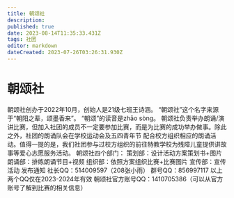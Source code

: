 ```yaml
---
title: 朝颂社
description: 
published: true
date: 2023-08-14T11:35:33.431Z
tags: 社团
editor: markdown
dateCreated: 2023-07-26T03:26:31.930Z
---
```


# 朝颂社
朝颂社创办于2022年10月，创始人是21级七班王诗涵。
“朝颂社”这个名字来源于“朝阳之辈，颂墨香来”。
“朝颂”的读音是zhāo sòng。
朝颂社负责举办朗诵/演讲比赛，但加入社团的成员不一定要参加比赛，而是为比赛的成功举办做事。除此之外，社团的朗诵队会在学校运动会及五四青年节 配合校方组织相应的朗诵活动。值得一提的是，我们社团参与过校方组织的前往特教学校为残障儿童提供讲故事等爱心志愿服务活动。
朝颂社四个部门：
策划部：设计活动方案策划书+图片
朗诵部：排练朗诵节目+视频
组织部：依照方案组织比赛+比赛图片
宣传部：宣传活动 发布通知
社长QQ：514009597（208张小雨）
群号QQ：856997117
以上两个QQ仅在2023-2024年有效
朝颂社官方账号QQ：1410705386（可以从官方账号了解到比赛的相关信息）